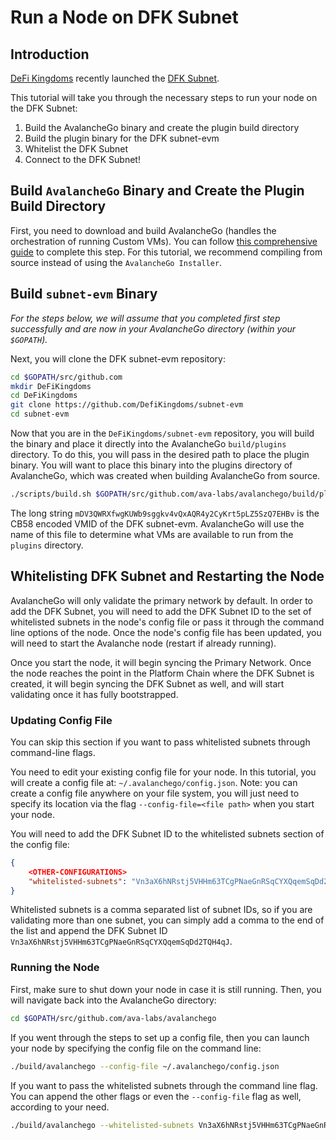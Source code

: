 # Run a Node on DFK Subnet

## Introduction

[DeFi Kingdoms](https://defikingdoms.com/) recently launched the [DFK Subnet](https://subnets.avax.network/defi-kingdoms/dfk-chain/explorer).

This tutorial will take you through the necessary steps to run your node on the DFK Subnet:

1. Build the AvalancheGo binary and create the plugin build directory
2. Build the plugin binary for the DFK subnet-evm
3. Whitelist the DFK Subnet
4. Connect to the DFK Subnet!

## Build `AvalancheGo` Binary and Create the Plugin Build Directory

First, you need to download and build AvalancheGo (handles the orchestration of running Custom VMs).
You can follow [this comprehensive guide](../../nodes-and-staking/run-avalanche-node.md) to complete
this step. For this tutorial, we recommend compiling from source instead of using the `AvalancheGo Installer`.

## Build `subnet-evm` Binary

_For the steps below, we will assume that you completed first step successfully and are now in your AvalancheGo directory (within your `$GOPATH`)._

Next, you will clone the DFK subnet-evm repository:

```bash
cd $GOPATH/src/github.com
mkdir DeFiKingdoms
cd DeFiKingdoms
git clone https://github.com/DefiKingdoms/subnet-evm
cd subnet-evm
```

Now that you are in the `DeFiKingdoms/subnet-evm` repository, you will build the binary and place it directly into the AvalancheGo `build/plugins` directory. To do this, you will pass in the desired path to place the plugin binary. You will want to place this binary into the plugins directory of AvalancheGo, which was created when building AvalancheGo from source.

```bash
./scripts/build.sh $GOPATH/src/github.com/ava-labs/avalanchego/build/plugins/mDV3QWRXfwgKUWb9sggkv4vQxAQR4y2CyKrt5pLZ5SzQ7EHBv
```

The long string `mDV3QWRXfwgKUWb9sggkv4vQxAQR4y2CyKrt5pLZ5SzQ7EHBv` is the CB58 encoded VMID of the DFK subnet-evm. AvalancheGo will use the name of this file to determine what VMs are available to run from the `plugins` directory.

## Whitelisting DFK Subnet and Restarting the Node

AvalancheGo will only validate the primary network by default. In order to add the DFK Subnet, you will need to add the DFK Subnet ID to the set of whitelisted subnets in the node's config file or pass it through the command line options of the node. Once the node's config file has been updated, you will need to start the Avalanche node (restart if already running).

Once you start the node, it will begin syncing the Primary Network. Once the node reaches the point in the Platform Chain where the DFK Subnet is created, it will begin syncing the DFK Subnet as well, and will start validating once it has fully bootstrapped.

### Updating Config File

You can skip this section if you want to pass whitelisted subnets through command-line flags.

You need to edit your existing config file for your node. In this tutorial, you will create a config file at: `~/.avalanchego/config.json`. Note: you can create a config file anywhere on your file system, you will just need to specify its location via the flag `--config-file=<file path>` when you start your node.

You will need to add the DFK Subnet ID to the whitelisted subnets section of the config file:

```json
{
    <OTHER-CONFIGURATIONS>
    "whitelisted-subnets": "Vn3aX6hNRstj5VHHm63TCgPNaeGnRSqCYXQqemSqDd2TQH4qJ"
}
```

Whitelisted subnets is a comma separated list of subnet IDs, so if you are validating more than one subnet, you can simply add a comma to the end of the list and append the DFK Subnet ID `Vn3aX6hNRstj5VHHm63TCgPNaeGnRSqCYXQqemSqDd2TQH4qJ`.

### Running the Node

First, make sure to shut down your node in case it is still running. Then, you will navigate back into the AvalancheGo directory:

```bash
cd $GOPATH/src/github.com/ava-labs/avalanchego
```

If you went through the steps to set up a config file, then you can launch your node by specifying the config file on the command line:

```bash
./build/avalanchego --config-file ~/.avalanchego/config.json
```

If you want to pass the whitelisted subnets through the command line flag. You can append the other flags or even the `--config-file` flag as well, according to your need.

```bash
./build/avalanchego --whitelisted-subnets Vn3aX6hNRstj5VHHm63TCgPNaeGnRSqCYXQqemSqDd2TQH4qJ
```
